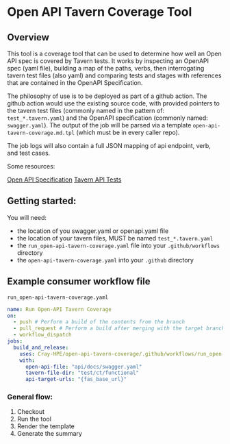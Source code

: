 # Open API Tavern Coverage Tool

## Overview

This tool is a coverage tool that can be used to determine how well an Open API spec is covered by Tavern tests.
It works by inspecting an OpenAPI spec (yaml file), building a map of the paths, verbs, then interrogating tavern test
 files (also yaml) and comparing tests and stages with references that are contained in the OpenAPI Specification.

The philosophy of use is to be deployed as part of a github action. The github action would use the existing source code,
with provided pointers to the tavern test files (commonly named in the pattern of: `test_*.tavern.yaml`) and the OpenAPI
specification (commonly named: `swagger.yaml`). The output of the job will be parsed via a template `open-api-tavern-coverage.md.tpl` (which must be in every caller repo).

The job logs will also contain a full JSON mapping of api endpoint, verb, and test cases.


Some resources:

[Open API Specification](https://spec.openapis.org/oas/v3.1.0)
[Tavern API Tests](https://tavern.readthedocs.io/en/latest/)

## Getting started:

You will need:

* the location of you swagger.yaml or openapi.yaml file
* the location of your tavern files, MUST be named `test_*.tavern.yaml`
* the `run_open-api-tavern-coverage.yaml` file into your `.github/workflows` directory
* the `open-api-tavern-coverage.yaml` into your `.github` directory

## Example consumer workflow file

`run_open-api-tavern-coverage.yaml`

```yaml
name: Run Open-API Tavern Coverage
on:
  - push # Perform a build of the contents from the branch
  - pull_request # Perform a build after merging with the target branch
  - workflow_dispatch
jobs:
  build_and_release:
    uses: Cray-HPE/open-api-tavern-coverage/.github/workflows/run_open-api-tavern-coverage.yaml@v1
    with:
      open-api-file: "api/docs/swagger.yaml"
      tavern-file-dir: "test/ct/functional"
      api-target-urls: "{fas_base_url}"

```

### General flow:

1. Checkout
2. Run the tool
3. Render the template
4. Generate the summary
